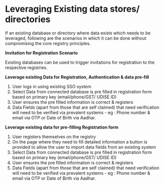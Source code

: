 # Leveraging Existing data stores/ directories



If an existing database or directory where data exists which needs to be leveraged, following are the scenarios in which it can be done without compromising the core registry principles.

**Invitation for Registration Scenario**

Existing databases can be used to trigger invitations for registration to the respective registries. 

**Leverage existing Data for Registration, Authentication & data pre-fill**

1. User logs in using existing SSO system 
2. Select Data from connected database is pre filled in registration form based on primary key \(email/phone/GST/ UDISE ID\) 
3. User ensures the pre filled information is correct & registers
4. Data Fields \(apart from those that are self claimed\) that need verification will need to be verified via prevalent systems - eg : Phone number & email via OTP or Date of Birth via Aadhar. 

**Leverage existing data for pre-filling Registration form**

1. User registers themselves on the registry
2. On the page where they need to fill detailed information a button is provided to allow the user to import data fields from an existing system
3. Select Data from connected database is pre filled in registration form based on primary key \(email/phone/GST/ UDISE ID\) 
4. User ensures the pre filled information is correct & registers
5. Data Fields \(apart from those that are self claimed\) that need verification will need to be verified via prevalent systems - eg : Phone number & email via OTP or Date of Birth via Aadhar. 

